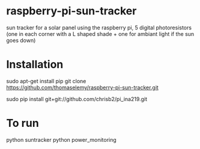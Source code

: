 # raspberry-pi-sun-tracker
sun tracker for a solar panel using the raspberry pi, 5 digital photoresistors (one in each corner with a L shaped shade + one for ambiant light if the sun goes down)


# Installation 
sudo apt-get install pip
  git clone https://github.com/thomaselemy/raspberry-pi-sun-tracker.git
  
  sudo pip install git+git://github.com/chrisb2/pi_ina219.git
# To run
python suntracker
python power_monitoring
